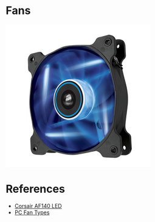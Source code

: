 # Fans

![](AF140_LED.png)

# References

- [Corsair AF140 LED](http://www.corsair.com/en-us/air-series-af120-led-blue-quiet-edition-high-airflow-120mm-fan)
- [PC Fan Types](http://pcbheaven.com/wikipages/How_PC_Fans_Work/)
